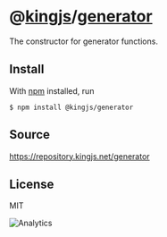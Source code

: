 # @[kingjs][@kingjs]/[generator][ns0]
The constructor for generator functions.






## Install
With [npm](https://npmjs.org/) installed, run
```
$ npm install @kingjs/generator
```

## Source
https://repository.kingjs.net/generator
## License
MIT

![Analytics](https://analytics.kingjs.net/generator)

[@kingjs]: https://www.npmjs.com/package/kingjs
[ns0]: https://www.npmjs.com/package/@kingjs/generator
